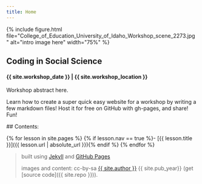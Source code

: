 ```yaml
---
title: Home
---
```


{% include figure.html file="College_of_Education_University_of_Idaho_Workshop_scene_2273.jpg" alt="intro image here" width="75%" %}

## Coding in Social Science
<h4>{{ site.workshop_date }} | {{ site.workshop_location }}</h4>

Workshop abstract here.

Learn how to create a super quick easy website for a workshop by writing a few markdown files!
Host it for free on GitHub with gh-pages, and share!
Fun!

<div class="toc" markdown="1">
## Contents:

{% for lesson in site.pages %}
{% if lesson.nav == true %}- [{{ lesson.title }}]({{ lesson.url | absolute_url }}){% endif %}
{% endfor %}
</div>

> built using [Jekyll](https://jekyllrb.com/) and [GitHub Pages](https://pages.github.com/)
>
> images and content: cc-by-sa <a href="https://github.com/{{ site.github_username }}">{{ site.author }}</a> {{ site.pub_year}} (get [source code]({{ site.repo }})).
